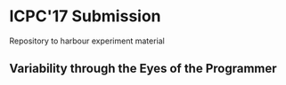 # ICPC'17 Submission
Repository to harbour experiment material

## Variability through the Eyes of the Programmer
